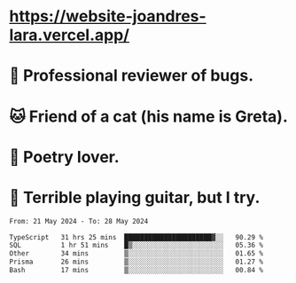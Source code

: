 # https://website-joandres-lara.vercel.app/
# 🐛 Professional reviewer of bugs.
# 🐱 Friend of a cat (his name is Greta).
# 📜 Poetry lover.
# 🎸 Terrible playing guitar, but I try.

<!--START_SECTION:waka-->

```txt
From: 21 May 2024 - To: 28 May 2024

TypeScript   31 hrs 25 mins  ██████████████████████▓░░   90.29 %
SQL          1 hr 51 mins    █▒░░░░░░░░░░░░░░░░░░░░░░░   05.36 %
Other        34 mins         ▒░░░░░░░░░░░░░░░░░░░░░░░░   01.65 %
Prisma       26 mins         ▒░░░░░░░░░░░░░░░░░░░░░░░░   01.27 %
Bash         17 mins         ▒░░░░░░░░░░░░░░░░░░░░░░░░   00.84 %
```

<!--END_SECTION:waka-->

